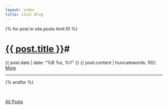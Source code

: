 ```yaml
---
layout: index
title: JJCat Blog
---
```

{% for post in site.posts limit:10 %}
# <a href = "{{ post.url }}"> {{ post.title }}</a>#
{{ post.date | date: "%B %e, %Y" }}
{{ post.content | truncatewords: 10}}
<a href = "{{post.url}}">More</a>
<span></span>

-------------------
<span></span>

{% endfor %}

<br>

<a href = "/archive.html">All Posts</a>